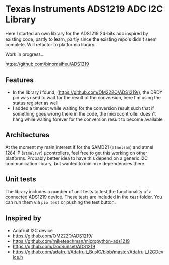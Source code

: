 # Texas Instruments ADS1219 ADC I2C Library

Here I started an own library for the ADS1219 24-bits adc inspired by existing code, partly
to learn, partly since the existing repo's didn't seem complete. Will refactor to platformio library. 

Work in progress...

https://github.com/binomaiheu/ADS1219


## Features
- In the library i found, (https://github.com/OM222O/ADS1219/), the DRDY pin was used to wait for the result of the conversion, here I'm using the status register as well
- I added a timeout while waiting for the conversion result such that if something goes wrong there in the code, the microcontroller doesn't hang while waiting forever for the conversion result to become available

## Architectures

At the moment my main interest if for the SAMD21 (`atmelsam`) and atmel 1284-P (`atmelavr`) µcontrollers, feel free to get this working on other platforms. Probably better idea to have this depend on a generic I2C communication library, but wanted to minimze dependencies there.   

## Unit tests

The library includes a number of unit tests to test the functionality of a connected ADS1219 device. These tests are included in the `test` folder. You can run them via `pio test` or pushing the test button. 


## Inspired by

- Adafruit I2C device
- https://github.com/OM222O/ADS1219/
- https://github.com/miketeachman/micropython-ads1219
- https://github.com/DocSunset/ADS1219
- https://github.com/adafruit/Adafruit_BusIO/blob/master/Adafruit_I2CDevice.h
